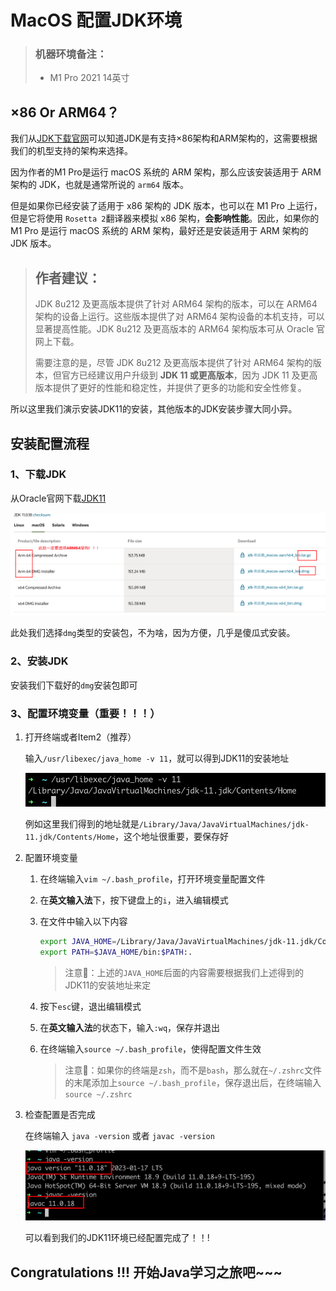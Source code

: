 # MacOS 配置JDK环境

> ### 机器环境备注：
>
> - M1 Pro 2021 14英寸

## ×86 Or ARM64？

我们从[JDK下载官网](https://www.oracle.com/sg/java/technologies/downloads/)可以知道JDK是有支持×86架构和ARM架构的，这需要根据我们的机型支持的架构来选择。

因为作者的M1 Pro是运行 macOS 系统的 ARM 架构，那么应该安装适用于 ARM 架构的 JDK，也就是通常所说的 `arm64` 版本。

但是如果你已经安装了适用于 x86 架构的 JDK 版本，也可以在 M1 Pro 上运行，但是它将使用 `Rosetta 2`翻译器来模拟 x86 架构，**会影响性能**。因此，如果你的 M1 Pro 是运行 macOS 系统的 ARM 架构，最好还是安装适用于 ARM 架构的 JDK 版本。

> ## 作者建议：
>
> JDK 8u212 及更高版本提供了针对 ARM64 架构的版本，可以在 ARM64 架构的设备上运行。这些版本提供了对 ARM64 架构设备的本机支持，可以显著提高性能。JDK 8u212 及更高版本的 ARM64 架构版本可从 Oracle 官网上下载。
>
> 需要注意的是，尽管 JDK 8u212 及更高版本提供了针对 ARM64 架构的版本，但官方已经建议用户升级到 **JDK 11 或更高版本**，因为 JDK 11 及更高版本提供了更好的性能和稳定性，并提供了更多的功能和安全性修复。

所以这里我们演示安装JDK11的安装，其他版本的JDK安装步骤大同小异。

## 安装配置流程

### 1、下载JDK

从Oracle官网下载[JDK11](https://www.oracle.com/sg/java/technologies/downloads/#java11-mac)

![image-20230325162848674](./assets/image-20230325162848674.png)

此处我们选择`dmg`类型的安装包，不为啥，因为方便，几乎是傻瓜式安装。

### 2、安装JDK

安装我们下载好的`dmg`安装包即可

### 3、配置环境变量（重要！！！）

1. 打开终端或者Item2（推荐）

   输入`/usr/libexec/java_home -v 11`，就可以得到JDK11的安装地址

   ![image-20230325163351189](./assets/image-20230325163351189.png)

   例如这里我们得到的地址就是`/Library/Java/JavaVirtualMachines/jdk-11.jdk/Contents/Home`，这个地址很重要，要保存好

2. 配置环境变量

   1. 在终端输入`vim ~/.bash_profile`，打开环境变量配置文件

   2. 在**英文输入法**下，按下键盘上的`i`，进入编辑模式

   3. 在文件中输入以下内容

      ```bash
      export JAVA_HOME=/Library/Java/JavaVirtualMachines/jdk-11.jdk/Contents/Home
      export PATH=$JAVA_HOME/bin:$PATH:.
      ```

      > 注意📢：上述的`JAVA_HOME`后面的内容需要根据我们上述得到的JDK11的安装地址来定

   4. 按下`esc`键，退出编辑模式

   5. 在**英文输入法**的状态下，输入`:wq`，保存并退出

   6. 在终端输入`source ~/.bash_profile`，使得配置文件生效

      > 注意📢：如果你的终端是`zsh`，而不是`bash`，那么就在`~/.zshrc`文件的末尾添加上`source ~/.bash_profile`，保存退出后，在终端输入`source ~/.zshrc`

3. 检查配置是否完成

   在终端输入 `java -version` 或者 `javac -version`

   ![image-20230325164336284](./assets/image-20230325164336284.png)

   可以看到我们的JDK11环境已经配置完成了！！!  





## Congratulations !!! 开始Java学习之旅吧~~~